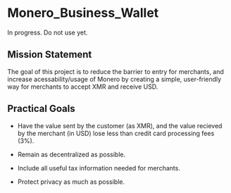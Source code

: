 # Monero_Business_Wallet

In progress. Do not use yet. 

## Mission Statement
The goal of this project is to reduce the barrier to entry for merchants, and increase acessability/usage of Monero by creating a simple, user-friendly way for merchants to accept XMR and receive USD. 

## Practical Goals

* Have the value sent by the customer (as XMR), and the value recieved by the merchant (in USD) lose less than credit card processing fees (3%).

* Remain as decentralized as possible.
  
* Include all useful tax information needed for merchants.

* Protect privacy as much as possible. 
